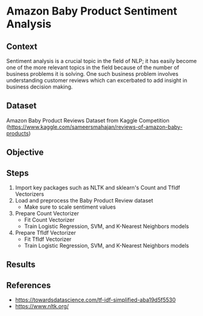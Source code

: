 # Amazon Baby Product Sentiment Analysis
## Context
Sentiment analysis is a crucial topic in the field of NLP; it has easily become one of the more relevant topics in the field because of  the number of business problems it is solving. One such business problem involves understanding customer reviews which can excerbated to add insight in business decision making. 
## Dataset
Amazon Baby Product Reviews Dataset from Kaggle Competition (https://www.kaggle.com/sameersmahajan/reviews-of-amazon-baby-products)
## Objective

## Steps
1. Import key packages such as NLTK and sklearn's Count and TfIdf Vectorizers
2. Load and preprocess the Baby Product Review dataset 
    * Make sure to scale sentiment values
3. Prepare Count Vectorizer
    * Fit Count Vectorizer
    * Train Logistic Regression, SVM, and K-Nearest Neighbors models
4. Prepare TfIdf Vectorizer
    * Fit TfIdf Vectorizer
    * Train Logistic Regression, SVM, and K-Nearest Neighbors models
## Results

## References
* https://towardsdatascience.com/tf-idf-simplified-aba19d5f5530
* https://www.nltk.org/